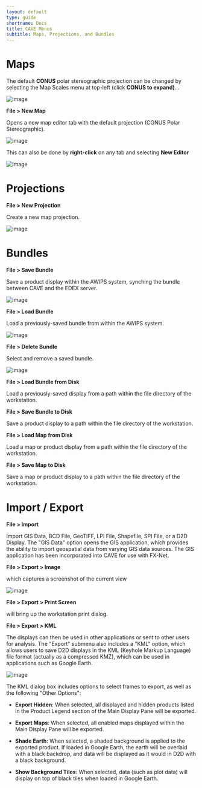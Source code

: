 ```yaml
---
layout: default
type: guide
shortname: Docs
title: CAVE Menus
subtitle: Maps, Projections, and Bundles
---
```


# Maps

The default **CONUS** polar stereographic projection can be changed by selecting the Map Scales menu at top-left (click **CONUS to expand)**...

![image](../images/mapscales.jpg)

**File > New Map**

Opens a new map editor tab with the default projection (CONUS Polar Stereographic).  

![image](../images/67Wwz3L.png)

This can also be done by **right-click** on any tab and selecting **New Editor**

![image](../images/Sd3qL6LJ55.gif)

# Projections

**File > New Projection**

Create a new map projection.

![image](../images/VANzMW2.png)

# Bundles

**File > Save Bundle**

Save a product display within the AWIPS system, synching the bundle between CAVE and the EDEX server.

![image](../images/xl53gG4.png)

**File > Load Bundle**

Load a previously-saved bundle from within the AWIPS system.

![image](../images/VWiGMHp.png)

**File > Delete Bundle**

Select and remove a saved bundle.

![image](../images/eRqHZpD.png)

**File > Load Bundle from Disk**

Load a previously-saved display from a path within the file directory of the workstation.

**File > Save Bundle to Disk**

Save a product display to a path within the file directory of the workstation.

**File > Load Map from Disk**

Load a map or product display from a path within the file directory of the workstation.

**File > Save Map to Disk**

Save a map or product display to a path within the file directory of the workstation.

# Import / Export

**File > Import**

Import GIS Data, BCD File, GeoTIFF, LPI File, Shapefile, SPI File, or a D2D Display. The "GIS Data" option opens the GIS application, which provides the ability to import geospatial data from varying GIS data sources. The GIS application has been incorporated into CAVE for use with FX-Net.

**File > Export > Image**

which captures a screenshot of the current view

![image](../images/UxmboZS.png)

**File > Export > Print Screen**

will bring up the workstation print dialog.

**File > Export > KML**

The displays can then be used in other applications or sent to other users for analysis. The "Export" submenu also includes a "KML" option, which allows users to save D2D displays in the KML (Keyhole Markup Language) file format (actually as a compressed KMZ), which can be used in applications such as Google Earth.

![image](../images/YRP9kOM.png)

The KML dialog box includes options to select frames to export, as well as the following "Other Options":

* **Export Hidden**: When selected, all displayed and hidden products listed in the Product Legend section of the Main Display Pane will be exported.

* **Export Maps**: When selected, all enabled maps displayed within the Main Display Pane will be
exported.

* **Shade Earth**: When selected, a shaded background is applied to the exported product. If loaded in Google Earth, the earth will be overlaid with a black backdrop, and data will be displayed as it would in D2D with a black background.

* **Show Background Tiles**: When selected, data (such as plot data) will display on top of black
tiles when loaded in Google Earth.

